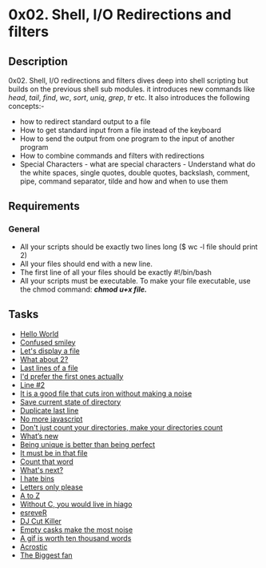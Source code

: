 # 0x02. Shell, I/O Redirections and filters

## Description

0x02. Shell, I/O redirections and filters dives deep into shell scripting but builds on the previous shell sub modules. it introduces new commands like *head*, *tail*, *find*, *wc*, *sort*, *uniq*, *grep*, *tr* etc. It also introduces the following concepts:- 
- how to redirect standard output to a file
- How to get standard input from a file instead of the keyboard
- How to send the output from one program to the input of another program
- How to combine commands and filters with redirections
- Special Characters
        - what are special characters
        - Understand what do the white spaces, single quotes, double quotes, backslash, comment, pipe, command separator, tilde and how and when to use them

## Requirements

### General

- All your scripts should be exactly two lines long ($ wc -l file should print 2)
- All your files should end with a new line.
- The first line of all your files should be exactly #!/bin/bash
- All your scripts must be executable. To make your file executable, use the chmod command: ***chmod u+x file.***

## Tasks

- [Hello World](https://github.com/SantinoMajur/alx-system_engineering-devops/tree/master/0x02-shell_redirections/0-)
- [Confused smiley](https://github.com/SantinoMajur/alx-system_engineering-devops/tree/master/0x02-shell_redirections/1-confused_smiley)
- [Let's display a file](https://github.com/SantinoMajur/alx-system_engineering-devops/tree/master/0x02-shell_redirections/2-hellofile)
- [What about 2?](https://github.com/SantinoMajur/alx-system_engineering-devops/tree/master/0x02-shell_redirections/3-twofiles)
- [Last lines of a file](https://github.com/SantinoMajur/alx-system_engineering-devops/tree/master/0x02-shell_redirections/4-lastlines)
- [I'd prefer the first ones actually](https://github.com/SantinoMajur/alx-system_engineering-devops/tree/master/0x02-shell_redirections/5-firstlines)
- [Line #2](https://github.com/SantinoMajur/alx-system_engineering-devops/tree/master/0x02-shell_redirections/6-third_line)
- [It is a good file that cuts iron without making a noise](https://github.com/SantinoMajur/alx-system_engineering-devops/tree/master/0x02-shell_redirections/7-file)
- [Save current state of directory](https://github.com/SantinoMajur/alx-system_engineering-devops/tree/master/0x02-shell_redirections/8-cwd_state)
- [Duplicate last line](https://github.com/SantinoMajur/alx-system_engineering-devops/tree/master/0x02-shell_redirections/9-duplicate_last_line)
- [No more javascript](https://github.com/SantinoMajur/alx-system_engineering-devops/tree/master/0x02-shell_redirections/10-no_more_js)
- [Don't just count your directories, make your directories count](https://github.com/SantinoMajur/alx-system_engineering-devops/tree/master/0x02-shell_redirections/11-directories)
- [What’s new](https://github.com/SantinoMajur/alx-system_engineering-devops/tree/master/0x02-shell_redirections/12-newest_file)
- [Being unique is better than being perfect](https://github.com/SantinoMajur/alx-system_engineering-devops/tree/master/0x02-shell_redirections/13-unique)
- [It must be in that file](https://github.com/SantinoMajur/alx-system_engineering-devops/tree/master/0x02-shell_redirections/14-findthatword)
- [Count that word](https://github.com/SantinoMajur/alx-system_engineering-devops/tree/master/0x02-shell_redirections/15-countthatword)
- [What's next?](https://github.com/SantinoMajur/alx-system_engineering-devops/tree/master/0x02-shell_redirections/16-whatsnext)
- [I hate bins](https://github.com/SantinoMajur/alx-system_engineering-devops/tree/master/0x02-shell_redirections/17-hidethisword)
- [Letters only please](https://github.com/SantinoMajur/alx-system_engineering-devops/tree/master/0x02-shell_redirections/18-letteronly)
- [A to Z](https://github.com/SantinoMajur/alx-system_engineering-devops/tree/master/0x02-shell_redirections/19-AZ)
- [Without C, you would live in hiago](https://github.com/SantinoMajur/alx-system_engineering-devops/tree/master/0x02-shell_redirections/20-hiago)
- [esreveR](https://github.com/SantinoMajur/alx-system_engineering-devops/tree/master/0x02-shell_redirections/21-reverse)
- [DJ Cut Killer](https://github.com/SantinoMajur/alx-system_engineering-devops/tree/master/0x02-shell_redirections/22-users_and_homes)
- [Empty casks make the most noise](https://github.com/SantinoMajur/alx-system_engineering-devops/tree/master/0x02-shell_redirections/100-empty_cast)
- [A gif is worth ten thousand words](https://github.com/SantinoMajur/alx-system_engineering-devops/tree/master/0x02-shell_redirections/101-gifs)
- [Acrostic](https://github.com/SantinoMajur/alx-system_engineering-devops/tree/master/0x02-shell_redirections/102-acrostic)
- [The Biggest fan](https://github.com/SantinoMajur/alx-system_engineering-devops/tree/master/0x02-shell_redirections/103-the_biggest_fan)